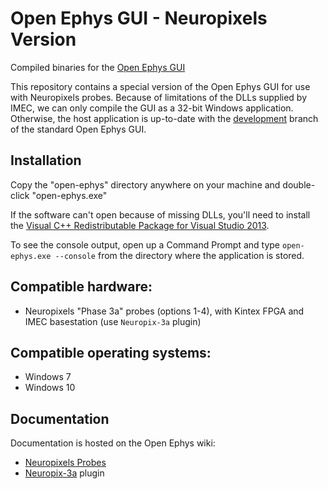 # Open Ephys GUI - Neuropixels Version

Compiled binaries for the [Open Ephys GUI](https://github.com/open-ephys/plugin-GUI)

This repository contains a special version of the Open Ephys GUI for use with Neuropixels probes. Because of limitations of the DLLs supplied by IMEC, we can only compile the GUI as a 32-bit Windows application. Otherwise, the host application is up-to-date with the [development](https://github.com/open-ephys/plugin-GUI/tree/development) branch of the standard Open Ephys GUI.


## Installation

Copy the "open-ephys" directory anywhere on your machine and double-click "open-ephys.exe"

If the software can't open because of missing DLLs, you'll need to install the [Visual C++ Redistributable Package for Visual Studio 2013](https://www.microsoft.com/en-us/download/details.aspx?id=40784).

To see the console output, open up a Command Prompt and type `open-ephys.exe --console` from the directory where the application is stored.


## Compatible hardware:

- Neuropixels "Phase 3a" probes (options 1-4), with Kintex FPGA and IMEC basestation (use `Neuropix-3a` plugin)


## Compatible operating systems:

- Windows 7
- Windows 10


## Documentation

Documentation is hosted on the Open Ephys wiki:
- [Neuropixels Probes](https://open-ephys.atlassian.net/wiki/spaces/OEW/pages/77332482/Neuropixels+Probes)
- [Neuropix-3a](https://open-ephys.atlassian.net/wiki/spaces/OEW/pages/77332482/Neuropix-3a) plugin